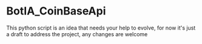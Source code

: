 # BotIA_CoinBaseApi
This python script is an idea that needs your help to evolve, for now it's just a draft to address the project, any changes are welcome
